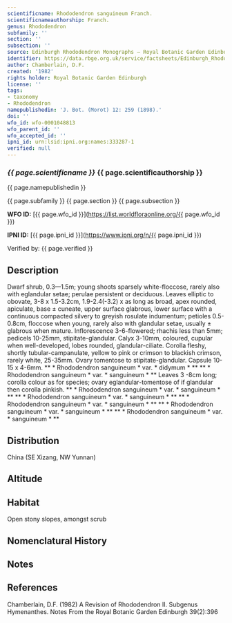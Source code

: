 ```yaml
---
scientificname: Rhododendron sanguineum Franch.
scientificnameauthorship: Franch.
genus: Rhododendron
subfamily: ''
section: ''
subsection: ''
source: Edinburgh Rhododendron Monographs – Royal Botanic Garden Edinburgh
identifier: https://data.rbge.org.uk/service/factsheets/Edinburgh_Rhododendron_Monographs.xhtml
author: Chamberlain, D.F.
created: '1982'
rights holder: Royal Botanic Garden Edinburgh
license: ''
tags:
- taxonomy
- Rhododendron
namepublishedin: 'J. Bot. (Morot) 12: 259 (1898).'
doi: ''
wfo_id: wfo-0001048813
wfo_parent_id: ''
wfo_accepted_id: ''
ipni_id: urn:lsid:ipni.org:names:333287-1
verified: null
---
```

### _{{ page.scientificname }}_ {{ page.scientificauthorship }}
 {{ page.namepublishedin }}

{{ page.subfamily }} {{ page.section }} {{ page.subsection }}

**WFO ID:** [{{ page.wfo_id }}](https://list.worldfloraonline.org/{{ page.wfo_id }})

**IPNI ID:** [{{ page.ipni_id }}](https://www.ipni.org/n/{{ page.ipni_id }})

Verified by: {{ page.verified }}



## Description
Dwarf shrub, 0.3—1.5m; young shoots sparsely white-floccose, rarely also with eglandular setae; perulae persistent or deciduous. Leaves elliptic to obovate, 3-8 x 1.5-3.2cm, 1.9-2.4(-3.2) x as long as broad, apex rounded, apiculate, base ± cuneate, upper surface glabrous, lower surface with a continuous compacted silvery to greyish rosulate indumentum; petioles 0.5-0.8cm, floccose when young, rarely also with glandular setae, usually ± glabrous when mature. Inflorescence 3-6-flowered; rhachis less than 5mm; pedicels 10-25mm, stipitate-glandular. Calyx 3-10mm, coloured, cupular when well-developed, lobes rounded, glandular-ciliate. Corolla fleshy, shortly tubular-campanulate, yellow to pink or crimson to blackish crimson, rarely white, 25-35mm. Ovary tomentose to stipitate-glandular. Capsule 10-15 x 4-6mm. ** * Rhododendron sanguineum * var. * didymum * ** ** * Rhododendron sanguineum * var. * sanguineum * ** Leaves 3 -8cm long; corolla colour as for species; ovary eglandular-tomentose of if glandular then corolla pinkish. ** * Rhododendron sanguineum * var. * sanguineum * ** ** * Rhododendron sanguineum * var. * sanguineum * ** ** * Rhododendron sanguineum * var. * sanguineum * ** ** * Rhododendron sanguineum * var. * sanguineum * ** ** * Rhododendron sanguineum * var. * sanguineum * **

## Distribution
China (SE Xizang, NW Yunnan)

## Altitude


## Habitat
Open stony slopes, amongst scrub

## Nomenclatural History

                       
## Notes


## References

Chamberlain, D.F. (1982) A Revision of Rhododendron II. Subgenus Hymenanthes. Notes From the Royal Botanic Garden Edinburgh 39(2):396
